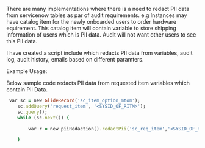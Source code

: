 There are many implementations where there is a need to redact PII data from servicenow tables as par of audit requirements.
e.g Instances may have catalog item for the newly onboarded users to order hardware equirement.
This catalog item will contain variable to store shipping information of users which is PII data.
Audit will not want other users to see this PII data.

I have created a script include which redacts PII data from variables, audit log, audit history, emails based on different paramters.

Example Usage:

Below sample code redacts PII data from requested item variables which contain PII Data.

```ruby
 var sc = new GlideRecord('sc_item_option_mtom');
    sc.addQuery('request_item', '<SYSID_OF_RITM>');
    sc.query();
    while (sc.next()) {

        var r = new piiRedaction().redactPii('sc_req_item','<SYSID_OF_RITM>',sc.sc_item_option.value);

    }

```
